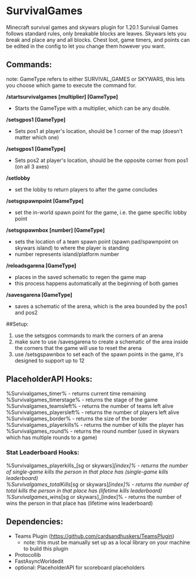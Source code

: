 # SurvivalGames
Minecraft survival games and skywars plugin for 1.20.1
Survival Games follows standard rules, only breakable blocks are leaves.
Skywars lets you break and place any and all blocks.
Chest loot, game timers, and points can be edited in the config to let you change them however you want.

## Commands:
note: GameType refers to either SURVIVAL_GAMES or SKYWARS, this lets you choose which game to execute the command for.

**/startsurvivalgames [multiplier] [GameType]** 
- Starts the GameType with a multiplier, which can be any double.

**/setsgpos1 [GameType]**
- Sets pos1 at player's location, should be 1 corner of the map (doesn't matter which one)

**/setsgpos1 [GameType]**
- Sets pos2 at player's location, should be the opposite corner from pos1 (on all 3 axes)

**/setlobby**
- set the lobby to return players to after the game concludes

**/setsgspawnpoint [GameType]**
- set the in-world spawn point for the game, i.e. the game specific lobby point

**/setsgspawnbox [number] [GameType]**
- sets the location of a team spawn point (spawn pad/spawnpoint on skywars island) to where the player is standing
- number represents island/platform number

**/reloadsgarena [GameType]**
- places in the saved schematic to regen the game map
- this process happens automatically at the beginning of both games

**/savesgarena [GameType]**
- saves a schematic of the arena, which is the area bounded by the pos1 and pos2

##Setup:
1. use the setsgpos commands to mark the corners of an arena
2. make sure to use /savesgarena to create a schematic of the area inside the corners that the game will use to reset the arena
3. use /setsgspawnbox to set each of the spawn points in the game, it's designed to support up to 12

## PlaceholderAPI Hooks:
%Survivalgames_timer% - returns current time remaining
<br>%Survivalgames_timerstage% - returns the stage of the game
<br>%Survivalgames_teamsleft% - returns the number of teams left alive
<br>%Survivalgames_playersleft% - returns the number of players left alive
<br>%Survivalgames_border% - returns the size of the border
<br>%Survivalgames_playerkills% - returns the number of kills the player has
<br>%Survivalgames_round% - returns the round number (used in skywars which has multiple rounds to a game)

### Stat Leaderboard Hooks:
%Survivalgames_playerkills_[sg or skywars]_[index]% - returns the number of single-game kills the person in that place has (single-game kills leaderboard)
<br>%Survivalgames_totalKills_[sg or skywars]_[index]% - returns the number of total kills the person in that place has (lifetime kills leaderboard)
<br>%Survivalgames_wins_[sg or skywars]_[index]% - returns the number of wins the person in that place has (lifetime wins leaderboard)


## Dependencies:
- Teams Plugin (https://github.com/cardsandhuskers/TeamsPlugin)
  - note: this must be manually set up as a local library on your machine to build this plugin
- Protocollib
- FastAsyncWorldedit
- optional: PlaceholderAPI for scoreboard placeholders